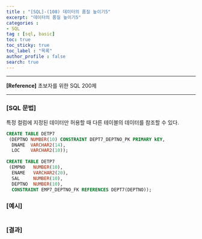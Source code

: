 ```yaml
---
title : "[SQL]-(108) 데이터의 품질 높이기5"
excerpt: "데이터의 품질 높이기5"
categories :
- SQL
tag : [sql, basic]
toc: true
toc_sticky: true
toc_label : "목록"
author_profile : false
search: true
---
```


---
**[Reference]** 초보자를 위한 SQL 200제

---

### [SQL 문법]
특정 컬럼에 지정된 데이터만 허용할 때 다른 테이블의 데이터를 참조할 수 있다.
```sql
CREATE TABLE DETP7
 (DEPTNO NUMBER(10) CONSTRAINT DEPT7_DEPTNO_PK PRIMARY kEY,
  DNAME  VARCHAR2(14),
  LOC    VARCHAR2(10));
  
CREATE TABLE DETP7
 (EMPNO   NUMBER(10),
  ENAME   VARCHAR2(20),
  SAL     NUMBER(10),
  DEPTNO  NUMBER(10),
  CONSTRAINT EMP7_DEPTNO_FK REFERENCES DEPT7(DEPTNO));
```
### [예시]
```python
```
### [결과]

    
